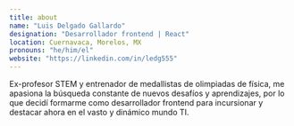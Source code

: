 ```yaml
---
title: about
name: "Luis Delgado Gallardo"
designation: "Desarrollador frontend | React"
location: Cuernavaca, Morelos, MX
pronouns: "he/him/el"
website: "https://linkedin.com/in/ledg555"
---
```


Ex-profesor STEM y entrenador de medallistas de olimpiadas de física, me apasiona la búsqueda constante de nuevos desafíos y aprendizajes, por lo que decidí formarme como desarrollador frontend para incursionar y destacar ahora en el vasto y dinámico mundo TI.
